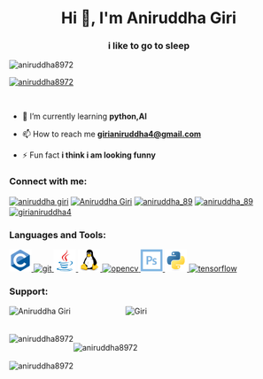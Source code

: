 <h1 align="center">Hi 👋, I'm Aniruddha Giri</h1>
<h3 align="center">i like to go to sleep</h3>

<p align="left"> <img src="https://komarev.com/ghpvc/?username=aniruddha8972&label=Profile%20views&color=0e75b6&style=flat" alt="aniruddha8972" /> </p>

<p align="left"> <a href="https://github.com/ryo-ma/github-profile-trophy"><img src="https://github-profile-trophy.vercel.app/?username=aniruddha8972" alt="aniruddha8972" /></a> </p>

<p align="left"> <a href="https://twitter.com/" target="blank"><img src="https://img.shields.io/twitter/follow/?logo=twitter&style=for-the-badge" alt="" /></a> </p>

- 🌱 I’m currently learning **python,AI**

- 📫 How to reach me **girianiruddha4@gmail.com**

- ⚡ Fun fact **i think i am looking funny**

<h3 align="left">Connect with me:</h3>
<p align="left">
<a href="https://linkedin.com/in/aniruddha giri" target="blank"><img align="center" src="https://raw.githubusercontent.com/rahuldkjain/github-profile-readme-generator/master/src/images/icons/Social/linked-in-alt.svg" alt="aniruddha giri" height="30" width="40" /></a>
<a href="https://fb.com/aniruddha giri" target="blank"><img align="center" src="https://raw.githubusercontent.com/rahuldkjain/github-profile-readme-generator/master/src/images/icons/Social/facebook.svg" alt="Aniruddha Giri" height="30" width="40" /></a>
<a href="https://instagram.com/aniru_ddha8972" target="blank"><img align="center" src="https://raw.githubusercontent.com/rahuldkjain/github-profile-readme-generator/master/src/images/icons/Social/instagram.svg" alt="aniruddha_89" height="30" width="40" /></a>
<a href="https://www.codechef.com/users/aniruddha_89" target="blank"><img align="center" src="https://cdn.jsdelivr.net/npm/simple-icons@3.1.0/icons/codechef.svg" alt="aniruddha_89" height="30" width="40" /></a>
<a href="https://www.hackerrank.com/girianiruddha4" target="blank"><img align="center" src="https://raw.githubusercontent.com/rahuldkjain/github-profile-readme-generator/master/src/images/icons/Social/hackerrank.svg" alt="girianiruddha4" height="30" width="40" /></a>
</p>

<h3 align="left">Languages and Tools:</h3>
<p align="left"> <a href="https://www.cprogramming.com/" target="_blank" rel="noreferrer"> <img src="https://raw.githubusercontent.com/devicons/devicon/master/icons/c/c-original.svg" alt="c" width="40" height="40"/> </a> <a href="https://git-scm.com/" target="_blank" rel="noreferrer"> <img src="https://www.vectorlogo.zone/logos/git-scm/git-scm-icon.svg" alt="git" width="40" height="40"/> </a> <a href="https://www.java.com" target="_blank" rel="noreferrer"> <img src="https://raw.githubusercontent.com/devicons/devicon/master/icons/java/java-original.svg" alt="java" width="40" height="40"/> </a> <a href="https://www.linux.org/" target="_blank" rel="noreferrer"> <img src="https://raw.githubusercontent.com/devicons/devicon/master/icons/linux/linux-original.svg" alt="linux" width="40" height="40"/> </a> <a href="https://opencv.org/" target="_blank" rel="noreferrer"> <img src="https://www.vectorlogo.zone/logos/opencv/opencv-icon.svg" alt="opencv" width="40" height="40"/> </a> <a href="https://www.photoshop.com/en" target="_blank" rel="noreferrer"> <img src="https://raw.githubusercontent.com/devicons/devicon/master/icons/photoshop/photoshop-line.svg" alt="photoshop" width="40" height="40"/> </a> <a href="https://www.python.org" target="_blank" rel="noreferrer"> <img src="https://raw.githubusercontent.com/devicons/devicon/master/icons/python/python-original.svg" alt="python" width="40" height="40"/> </a> <a href="https://www.tensorflow.org" target="_blank" rel="noreferrer"> <img src="https://www.vectorlogo.zone/logos/tensorflow/tensorflow-icon.svg" alt="tensorflow" width="40" height="40"/> </a> </p>

<h3 align="left">Support:</h3>
<p><a href="https://www.buymeacoffee.com/Aniruddha Giri"> <img align="left" src="https://cdn.buymeacoffee.com/buttons/v2/default-yellow.png" height="50" width="210" alt="Aniruddha Giri" /></a><a href="https://ko-fi.com/Giri"> <img align="left" src="https://cdn.ko-fi.com/cdn/kofi3.png?v=3" height="50" width="210" alt="Giri" /></a></p><br><br>

<p><img align="left" src="https://github-readme-stats.vercel.app/api/top-langs?username=aniruddha8972&show_icons=true&locale=en&layout=compact" alt="aniruddha8972" /></p>

<p>&nbsp;<img align="center" src="https://github-readme-stats.vercel.app/api?username=aniruddha8972&show_icons=true&locale=en" alt="aniruddha8972" /></p>

<p><img align="center" src="https://github-readme-streak-stats.herokuapp.com/?user=aniruddha8972&" alt="aniruddha8972" /></p>

